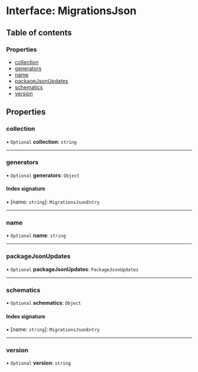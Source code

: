 # Interface: MigrationsJson

## Table of contents

### Properties

- [collection](../../devkit/documents/MigrationsJson#collection)
- [generators](../../devkit/documents/MigrationsJson#generators)
- [name](../../devkit/documents/MigrationsJson#name)
- [packageJsonUpdates](../../devkit/documents/MigrationsJson#packagejsonupdates)
- [schematics](../../devkit/documents/MigrationsJson#schematics)
- [version](../../devkit/documents/MigrationsJson#version)

## Properties

### collection

• `Optional` **collection**: `string`

---

### generators

• `Optional` **generators**: `Object`

#### Index signature

▪ [name: `string`]: `MigrationsJsonEntry`

---

### name

• `Optional` **name**: `string`

---

### packageJsonUpdates

• `Optional` **packageJsonUpdates**: `PackageJsonUpdates`

---

### schematics

• `Optional` **schematics**: `Object`

#### Index signature

▪ [name: `string`]: `MigrationsJsonEntry`

---

### version

• `Optional` **version**: `string`
